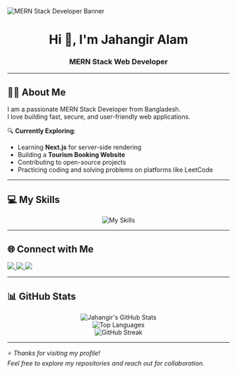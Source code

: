 <!-- Banner Image -->
<img src="https://i.ibb.co/Z662Kq8D/Github-Cover-MERN-Stack-Developer.png" alt="MERN Stack Developer Banner"  />

<h1 align="center">Hi 👋, I'm Jahangir Alam</h1>
<h3 align="center">MERN Stack Web Developer</h3>

---

## 🧑‍💻 About Me

I am a passionate MERN Stack Developer from Bangladesh.  
I love building fast, secure, and user-friendly web applications.  

🔍 **Currently Exploring**:  
- Learning **Next.js** for server-side rendering  
- Building a **Tourism Booking Website**  
- Contributing to open-source projects  
- Practicing coding and solving problems on platforms like LeetCode

---

## 💻 My Skills

<p align="center">
  <img src="https://skillicons.dev/icons?i=html,css,js,react,nodejs,express,mongodb,tailwind,bootstrap,git,github,vscode,firebase,vercel" alt="My Skills" />
</p>

---

## 🌐 Connect with Me

<p align="left">
  <a href="https://www.linkedin.com/in/jahangir-alam-dev" target="_blank">
    <img src="https://img.shields.io/badge/LinkedIn-blue?logo=linkedin&logoColor=white" />
  </a>
  <a href="mailto:jahangir.dev1408@gmail.com" target="_blank">
    <img src="https://img.shields.io/badge/Gmail-D14836?logo=gmail&logoColor=white" />
  </a>
  <a href="https://github.com/jahangir1408" target="_blank">
    <img src="https://img.shields.io/badge/GitHub-100000?logo=github&logoColor=white" />
  </a>
</p>

---

## 📊 GitHub Stats

<p align="center">
  <img src="https://github-readme-stats.vercel.app/api?username=jahangir1408&show_icons=true&theme=github_dark&hide_border=true" alt="Jahangir's GitHub Stats" />
  <br />
  <img src="https://github-readme-stats.vercel.app/api/top-langs/?username=jahangir1408&layout=compact&theme=github_dark&hide_border=true" alt="Top Languages" />
  <br />
  <img src="https://github-readme-streak-stats.herokuapp.com/?user=jahangir1408&theme=github-dark&hide_border=true" alt="GitHub Streak" />
</p>

---

⭐️ *Thanks for visiting my profile!*  
*Feel free to explore my repositories and reach out for collaboration.*



